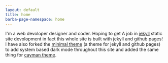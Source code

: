 ```yaml
---
layout: default
title: home
barba-page-namespace: home
---
```


I'm a web devoloper designer and coder. Hoping to get A job in [jekyll](https://jekyllrb.com/) static site devolopment in fact this whole site is built with jekyll and github pages! I have also forked the [minimal theme](https://github.com/pages-themes/minimal) (a theme for jekyll and github pages) to add system based dark mode throughout this site and added the same thing for [cayman theme](https://github.com/pages-themes/cayman).